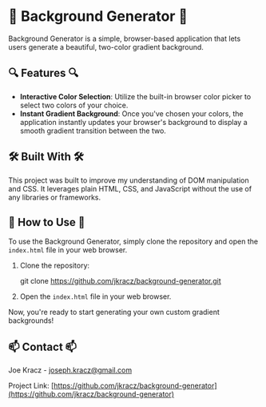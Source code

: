 # 🌈 Background Generator 🌈

Background Generator is a simple, browser-based application that lets users generate a beautiful, two-color gradient background.

## 🔍 Features 🔍

-   **Interactive Color Selection**: Utilize the built-in browser color picker to select two colors of your choice.
-   **Instant Gradient Background**: Once you've chosen your colors, the application instantly updates your browser's background to display a smooth gradient transition between the two.

## 🛠️ Built With 🛠️

This project was built to improve my understanding of DOM manipulation and CSS. It leverages plain HTML, CSS, and JavaScript without the use of any libraries or frameworks.

## 🚀 How to Use 🚀

To use the Background Generator, simply clone the repository and open the `index.html` file in your web browser.

1. Clone the repository:

    git clone https://github.com/jkracz/background-generator.git

2. Open the `index.html` file in your web browser.

Now, you're ready to start generating your own custom gradient backgrounds!

## 📫 Contact 📫

Joe Kracz - joseph.kracz@gmail.com

Project Link: [https://github.com/jkracz/background-generator](https://github.com/jkracz/background-generator)
